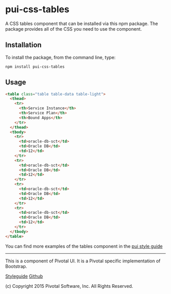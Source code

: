 # pui-css-tables

A CSS tables component that can be installed via this npm package. The package provides all of the
CSS you need to use the component.



## Installation

To install the package, from the command line, type:

```
npm install pui-css-tables
```

## Usage

```html
<table class="table table-data table-light">
  <thead>
    <tr>
      <th>Service Instance</th>
      <th>Service Plan</th>
      <th>Bound Apps</th>
    </tr>
  </thead>
  <tbody>
    <tr>
      <td>oracle-db-sct</td>
      <td>Oracle DB</td>
      <td>12</td>
    </tr>
    <tr>
      <td>oracle-db-sct</td>
      <td>Oracle DB</td>
      <td>12</td>
    </tr>
    <tr>
      <td>oracle-db-sct</td>
      <td>Oracle DB</td>
      <td>12</td>
    </tr>
    <tr>
      <td>oracle-db-sct</td>
      <td>Oracle DB</td>
      <td>12</td>
    </tr>
  </tbody>
</table>
```


You can find more examples of the tables component in the [pui style guide](http://styleguide.pivotal.io/objects.html#table)

*****************************************

This is a component of Pivotal UI. It is a Pivotal specific implementation of Bootstrap.

[Styleguide](http://styleguide.pivotal.io)
[Github](https://github.com/pivotal-cf/pivotal-ui)

(c) Copyright 2015 Pivotal Software, Inc. All Rights Reserved.